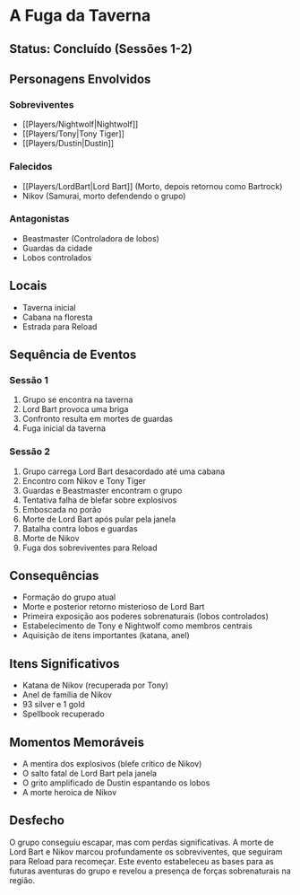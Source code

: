 # A Fuga da Taverna

## Status: Concluído (Sessões 1-2)

## Personagens Envolvidos
### Sobreviventes
- [[Players/Nightwolf|Nightwolf]]
- [[Players/Tony|Tony Tiger]]
- [[Players/Dustin|Dustin]]

### Falecidos
- [[Players/LordBart|Lord Bart]] (Morto, depois retornou como Bartrock)
- Nikov (Samurai, morto defendendo o grupo)

### Antagonistas
- Beastmaster (Controladora de lobos)
- Guardas da cidade
- Lobos controlados

## Locais
- Taverna inicial
- Cabana na floresta
- Estrada para Reload

## Sequência de Eventos

### Sessão 1
1. Grupo se encontra na taverna
2. Lord Bart provoca uma briga
3. Confronto resulta em mortes de guardas
4. Fuga inicial da taverna

### Sessão 2
1. Grupo carrega Lord Bart desacordado até uma cabana
2. Encontro com Nikov e Tony Tiger
3. Guardas e Beastmaster encontram o grupo
4. Tentativa falha de blefar sobre explosivos
5. Emboscada no porão
6. Morte de Lord Bart após pular pela janela
7. Batalha contra lobos e guardas
8. Morte de Nikov
9. Fuga dos sobreviventes para Reload

## Consequências
- Formação do grupo atual
- Morte e posterior retorno misterioso de Lord Bart
- Primeira exposição aos poderes sobrenaturais (lobos controlados)
- Estabelecimento de Tony e Nightwolf como membros centrais
- Aquisição de itens importantes (katana, anel)

## Itens Significativos
- Katana de Nikov (recuperada por Tony)
- Anel de família de Nikov
- 93 silver e 1 gold
- Spellbook recuperado

## Momentos Memoráveis
- A mentira dos explosivos (blefe crítico de Nikov)
- O salto fatal de Lord Bart pela janela
- O grito amplificado de Dustin espantando os lobos
- A morte heroica de Nikov

## Desfecho
O grupo conseguiu escapar, mas com perdas significativas. A morte de Lord Bart e Nikov marcou profundamente os sobreviventes, que seguiram para Reload para recomeçar. Este evento estabeleceu as bases para as futuras aventuras do grupo e revelou a presença de forças sobrenaturais na região. 